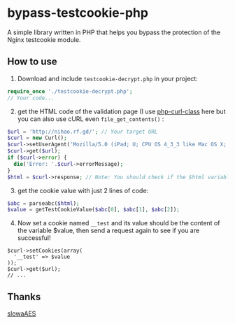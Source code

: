 # bypass-testcookie-php
A simple library written in PHP that helps you bypass the protection of the Nginx testcookie module.
## How to use
1. Download and include `testcookie-decrypt.php` in your project:
```php
require_once './testcookie-decrypt.php';
// Your code...
 ```
2. get the HTML code of the validation page (I use [php-curl-class](https://github.com/php-curl-class/php-curl-class) here but you can also use cURL even `file_get_contents()` :
```php
$url = 'http://nihao.rf.gd/'; // Your target URL
$curl = new Curl();
$curl->setUserAgent('Mozilla/5.0 (iPad; U; CPU OS 4_3_3 like Mac OS X; en-us) AppleWebKit/533.17.9 (KHTML, like Gecko) Version/5.0.2 Mobile/8J2 Safari/6533.18.5');
$curl->get($url);
if ($curl->error) {
  die('Error: '.$curl->errorMessage);
}
$html = $curl->response; // Note: You should check if the $html variable is the HTML code of validation page.
```
3. get the cookie value with just 2 lines of code:
```php
$abc = parseabc($html);
$value = getTestCookieValue($abc[0], $abc[1], $abc[2]);
```
4. Now set a cookie named `__test` and its value should be the content of the variable $value, then send a request again  to see if you are successful!
```
$curl->setCookies(array(
  '__test' => $value
));
$curl->get($url);
// ...
```
## Thanks
[slowaAES](https://github.com/octopius/slowaes)